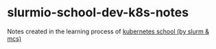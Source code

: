 # slurmio-school-dev-k8s-notes
Notes created in the learning process of [kubernetes school (by slurm &amp; mcs)](https://slurm.io/kubernetes-for-developers-school)
